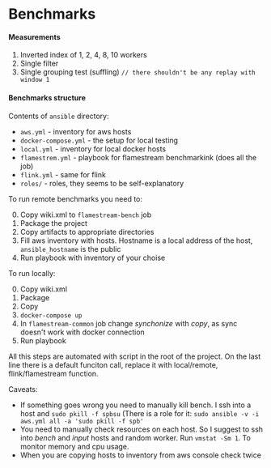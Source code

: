 # Benchmarks

#### Measurements

1. Inverted index of 1, 2, 4, 8, 10 workers
2. Single filter
3. Single grouping test (suffling) `// there shouldn't be any replay with window 1`

#### Benchmarks structure

Contents of `ansible` directory:

- `aws.yml` - inventory for aws hosts
- `docker-compose.yml` - the setup for local testing
- `local.yml` - inventory for local docker hosts
- `flamestrem.yml` - playbook for flamestream benchmarkink (does all the job)
- `flink.yml` - same for flink
- `roles/` - roles, they seems to be self-explanatory

To run remote benchmarks you need to:

0. Copy wiki.xml to `flamestream-bench` job
1. Package the project
2. Copy artifacts to appropriate directories
3. Fill aws inventory with hosts. Hostname is a local address of the host, `ansible_hostname` is the public
3. Run playbook with inventory of your choise

To run locally:

0. Copy wiki.xml
1. Package
2. Copy
3. `docker-compose up`
4. In `flamestream-common` job change _synchonize_ with _copy_, as sync doesn't work with docker connection
5. Run playbook

All this steps are automated with script in the root of the project. On the last line there is a default funciton call, replace it with local/remote, flink/flamestream function.

Caveats:

- If something goes wrong you need to manually kill bench. I ssh into a host and `sudo pkill -f spbsu` (There is a role for it: `sudo ansible -v -i aws.yml all -a 'sudo pkill -f spb'`
- You need to manually check resources on each host. So I suggest to ssh into _bench_ and _input_ hosts and random worker. Run `vmstat -Sm 1`. To monitor memory and cpu usage.
- When you are copying hosts to inventory from aws console check twice
